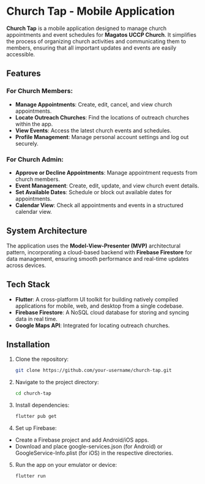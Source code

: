 # Church Tap - Mobile Application

**Church Tap** is a mobile application designed to manage church appointments and event schedules for **Magatos UCCP Church**. It simplifies the process of organizing church activities and communicating them to members, ensuring that all important updates and events are easily accessible.

## Features

### For Church Members:
- **Manage Appointments**: Create, edit, cancel, and view church appointments.
- **Locate Outreach Churches**: Find the locations of outreach churches within the app.
- **View Events**: Access the latest church events and schedules.
- **Profile Management**: Manage personal account settings and log out securely.

### For Church Admin:
- **Approve or Decline Appointments**: Manage appointment requests from church members.
- **Event Management**: Create, edit, update, and view church event details.
- **Set Available Dates**: Schedule or block out available dates for appointments.
- **Calendar View**: Check all appointments and events in a structured calendar view.

## System Architecture

The application uses the **Model-View-Presenter (MVP)** architectural pattern, incorporating a cloud-based backend with **Firebase Firestore** for data management, ensuring smooth performance and real-time updates across devices.

## Tech Stack
- **Flutter**: A cross-platform UI toolkit for building natively compiled applications for mobile, web, and desktop from a single codebase.
- **Firebase Firestore**: A NoSQL cloud database for storing and syncing data in real time.
- **Google Maps API**: Integrated for locating outreach churches.

## Installation

1. Clone the repository:
   ```bash
   git clone https://github.com/your-username/church-tap.git
   
2. Navigate to the project directory:
   ```bash
   cd church-tap

3. Install dependencies:
   ```bash
   flutter pub get

4. Set up Firebase:
- Create a Firebase project and add Android/iOS apps.
- Download and place google-services.json (for Android) or GoogleService-Info.plist (for iOS) in the respective directories.

5. Run the app on your emulator or device:
    ```bash
   flutter run
